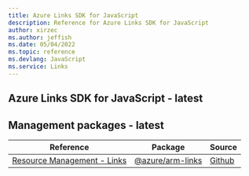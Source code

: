 ```yaml
---
title: Azure Links SDK for JavaScript
description: Reference for Azure Links SDK for JavaScript
author: xirzec
ms.author: jeffish
ms.date: 05/04/2022
ms.topic: reference
ms.devlang: JavaScript
ms.service: Links
---
```

## Azure Links SDK for JavaScript - latest
## Management packages - latest
| Reference | Package | Source |
|---|---|---|
|[Resource Management - Links](javascript/api/overview/azure/arm-links-readme)|[@azure/arm-links](https://www.npmjs.com/package/@azure/arm-links)|[Github](https://github.com/Azure/azure-sdk-for-js/blob/main/sdk/links/arm-links)|

